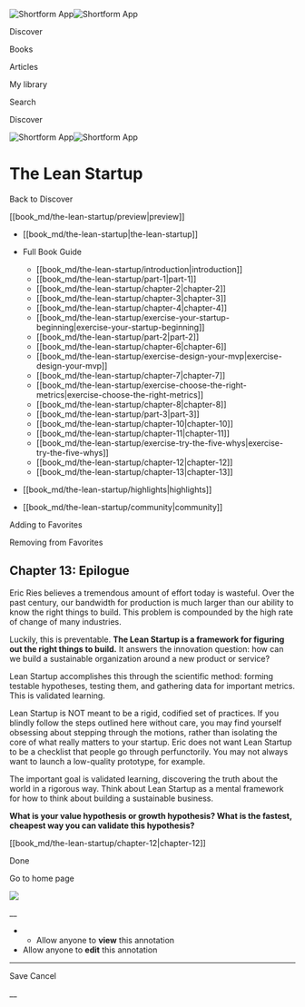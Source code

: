 ![Shortform App](/img/logo.36a2399e.svg)![Shortform App](/img/logo-dark.70c1b072.svg)

Discover

Books

Articles

My library

Search

Discover

![Shortform App](/img/logo.36a2399e.svg)![Shortform App](/img/logo-dark.70c1b072.svg)

# The Lean Startup

Back to Discover

[[book_md/the-lean-startup/preview|preview]]

  * [[book_md/the-lean-startup|the-lean-startup]]
  * Full Book Guide

    * [[book_md/the-lean-startup/introduction|introduction]]
    * [[book_md/the-lean-startup/part-1|part-1]]
    * [[book_md/the-lean-startup/chapter-2|chapter-2]]
    * [[book_md/the-lean-startup/chapter-3|chapter-3]]
    * [[book_md/the-lean-startup/chapter-4|chapter-4]]
    * [[book_md/the-lean-startup/exercise-your-startup-beginning|exercise-your-startup-beginning]]
    * [[book_md/the-lean-startup/part-2|part-2]]
    * [[book_md/the-lean-startup/chapter-6|chapter-6]]
    * [[book_md/the-lean-startup/exercise-design-your-mvp|exercise-design-your-mvp]]
    * [[book_md/the-lean-startup/chapter-7|chapter-7]]
    * [[book_md/the-lean-startup/exercise-choose-the-right-metrics|exercise-choose-the-right-metrics]]
    * [[book_md/the-lean-startup/chapter-8|chapter-8]]
    * [[book_md/the-lean-startup/part-3|part-3]]
    * [[book_md/the-lean-startup/chapter-10|chapter-10]]
    * [[book_md/the-lean-startup/chapter-11|chapter-11]]
    * [[book_md/the-lean-startup/exercise-try-the-five-whys|exercise-try-the-five-whys]]
    * [[book_md/the-lean-startup/chapter-12|chapter-12]]
    * [[book_md/the-lean-startup/chapter-13|chapter-13]]
  * [[book_md/the-lean-startup/highlights|highlights]]
  * [[book_md/the-lean-startup/community|community]]



Adding to Favorites 

Removing from Favorites 

## Chapter 13: Epilogue

Eric Ries believes a tremendous amount of effort today is wasteful. Over the past century, our bandwidth for production is much larger than our ability to know the right things to build. This problem is compounded by the high rate of change of many industries.

Luckily, this is preventable. **The Lean Startup is a framework for figuring out the right things to build.** It answers the innovation question: how can we build a sustainable organization around a new product or service?

Lean Startup accomplishes this through the scientific method: forming testable hypotheses, testing them, and gathering data for important metrics. This is validated learning.

Lean Startup is NOT meant to be a rigid, codified set of practices. If you blindly follow the steps outlined here without care, you may find yourself obsessing about stepping through the motions, rather than isolating the core of what really matters to your startup. Eric does not want Lean Startup to be a checklist that people go through perfunctorily. You may not always want to launch a low-quality prototype, for example.

The important goal is validated learning, discovering the truth about the world in a rigorous way. Think about Lean Startup as a mental framework for how to think about building a sustainable business.

**What is your value hypothesis or growth hypothesis? What is the fastest, cheapest way you can validate this hypothesis?**

[[book_md/the-lean-startup/chapter-12|chapter-12]]

Done

Go to home page 

![](https://bat.bing.com/action/0?ti=56018282&Ver=2&mid=97b3c6f3-5c4f-4b47-afd8-b609887540d2&sid=1711133063fa11eebdec89a8b8ae3bbc&vid=171147a063fa11eea7440fcfeb230d96&vids=0&msclkid=N&pi=0&lg=en-US&sw=800&sh=600&sc=24&nwd=1&tl=Shortform%20%7C%20Book&p=https%3A%2F%2Fwww.shortform.com%2Fapp%2Fbook%2Fthe-lean-startup%2Fchapter-13&r=&lt=339&evt=pageLoad&sv=1&rn=999598)

__

  *   * Allow anyone to **view** this annotation
  * Allow anyone to **edit** this annotation



* * *

Save Cancel

__



